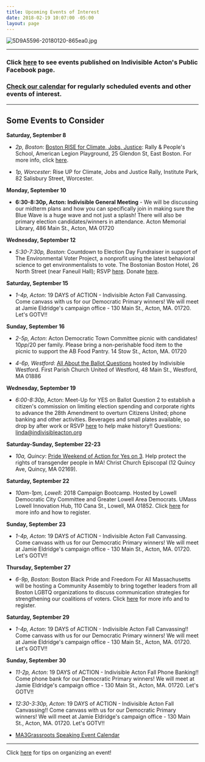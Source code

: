 ```yaml
---
title: Upcoming Events of Interest
date: 2018-02-19 10:07:00 -05:00
layout: page
---
```


![5D9A5596-20180120-865ea0.jpg](/uploads/5D9A5596-20180120-865ea0.jpg)

---

### Click [here](https://www.facebook.com/pg/IndivisibleActon/events/?ref=page_internal) to see events published on Indivisible Acton's Public Facebook page.

### [Check our calendar](http://www.indivisibleacton.org/calendar.html) for regularly scheduled events and other events of interest.

---

## Some Events to Consider

**Saturday, September 8**

* *2p, Boston*: [Boston RISE for Climate, Jobs, Justice](https://www.facebook.com/events/307646843315231/): Rally & People's School, American Legion Playground, 25 Glendon St, East Boston. For more info, click [here](https://peoplesclimate.org/rise/?source=tagged&referrer=group-nrdc&link_id=46&can_id=574622f1a89907bdcd11a29daa9a082f&email_referrer=email_407538&email_subject=2018-08-28-indivisible-acton-weekly-newsletter).

* *1p, Worcester*: Rise UP for Climate, Jobs and Justice Rally, Institute Park, 82 Salisbury Street, Worcester.

**Monday, September 10**

* **6:30-8:30p, Acton: Indivisible General Meeting** - We will be discussing our midterm plans and how you can specifically join in making sure the Blue Wave is a huge wave and not just a splash!  There will also be primary election candidates/winners in attendance.  Acton Memorial Library, 486 Main St., Acton, MA 01720

**Wednesday, September 12**

* *5:30-7:30p, Boston*: Countdown to Election Day Fundraiser in support of The Environmental Voter Project, a nonprofit using the latest behavioral science to get environmentalists to vote. The Bostonian Boston Hotel, 26 North Street (near Faneuil Hall); RSVP [here](https://docs.google.com/forms/d/e/1FAIpQLSdANoTCydWR7ZAqmbLQbQi1jqdmxfgWEoyhbyz24nBp9KnYeQ/viewform?link_id=32). Donate [here](https://secure.ngpvan.com/OWPFfpLrok6yW918gXzUjA2?link_id=33).

**Saturday, September 15**

* *1-4p, Acton*: 19 DAYS of ACTION - Indivisible Acton Fall Canvassing.  Come canvass with us for our Democratic Primary winners!  We will meet at Jamie Eldridge's campaign office - 130 Main St., Acton, MA. 01720.  Let's GOTV!!

**Sunday, September 16**

* *2-5p, Acton*: Acton Democratic Town Committee picnic with candidates!  $10pp/$20 per family.  Please bring a non-perishable food item to the picnic to support the AB Food Pantry.  14 Stow St., Acton, MA. 01720

* *4-6p, Westford*: [All About the Ballot Questions](https://www.facebook.com/events/1898970357074160/) hosted by Indivisible Westford.  First Parish Church United of Westford, 48 Main St., Westford, MA  01886

**Wednesday, September 19**

* *6:00-8:30p*, Acton: Meet-Up for YES on Ballot Question 2 to establish a citizen's commission on limiting election spending and corporate rights to advance the 28th Amendment to overturn Citizens United; phone banking and other activities. Beverages and small plates available, so drop by after work or RSVP [here](https://act.indivisible.org/event/attend-local-actions/40588) to help make history!! Questions: linda@indivisibleacton.org

**Saturday-Sunday, September 22-23**

* *10a, Quincy*: [Pride Weekend of Action for Yes on 3](https://secure.freedomma.org/page/s/boston-peca). Help protect the rights of transgender people in MA! Christ Church Episcopal (12 Quincy Ave, Quincy, MA 02169).

**Saturday, September 22**

* *10am-1pm, Lowel*l:  2018 Campaign Bootcamp.  Hosted by Lowell Democratic City Committee and Greater Lowell Area Democrats.  UMass Lowell Innovation Hub, 110 Cana St., Lowell, MA 01852.  Click [here](https://www.facebook.com/events/461934754291859/) for more info and how to register.

**Sunday, September 23**

* *1-4p, Acton*: 19 DAYS of ACTION - Indivisible Acton Fall Canvassing.  Come canvass with us for our Democratic Primary winners!  We will meet at Jamie Eldridge's campaign office - 130 Main St., Acton, MA. 01720.  Let's GOTV!!

**Thursday, September 27**

* *6-9p, Boston*: Boston Black Pride and Freedom For All Massachusetts will be hosting a Community Assembly to bring together leaders from all Boston LGBTQ organizations to discuss communication strategies for strengthening our coalitions of voters. Click [here](https://www.eventbrite.ca/e/boston-black-pride-community-assembly-a-call-to-defend-transgender-civli-rights-tickets-49308468958) for more info and to register.

**Saturday, September 29**

* *1-4p, Acton*: 19 DAYS of ACTION - Indivisible Acton Fall Canvassing!!  Come canvass with us for our Democratic Primary winners!  We will meet at Jamie Eldridge's campaign office - 130 Main St., Acton, MA. 01720.  Let's GOTV!!

**Sunday, September 30**

* *11-2p, Acton*: 19 DAYS of ACTION - Indivisible Acton Fall Phone Banking!! Come phone bank for our Democratic Primary winners!  We will meet at Jamie Eldridge's campaign office - 130 Main St., Acton, MA. 01720.  Let's GOTV!!

* *12:30-3:30p, Acton*: 19 DAYS of ACTION - Indivisible Acton Fall Canvassing!!  Come canvass with us for our Democratic Primary winners!  We will meet at Jamie Eldridge's campaign office - 130 Main St., Acton, MA. 01720.  Let's GOTV!!


* [MA3Grassroots Speaking Event Calendar](https://www.ma3grassroots.com/event-calendar)

---

Click [here](http://www.indivisibleacton.org/events/organize-an-event.html) for tips on organizing an event!